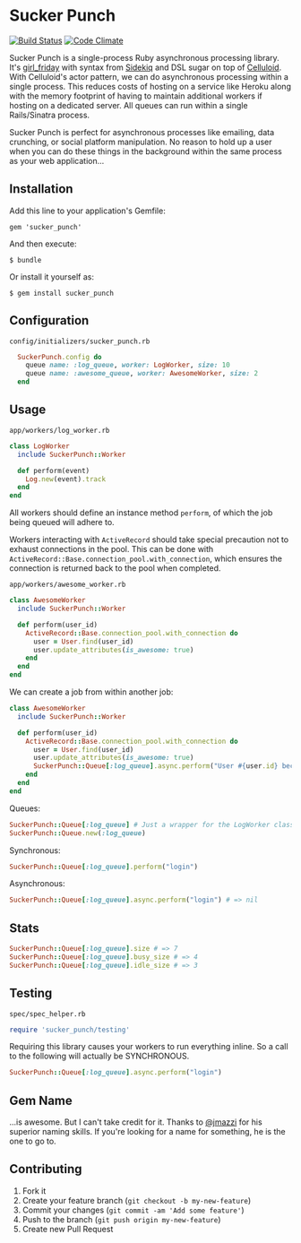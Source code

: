 # Sucker Punch

[![Build Status](https://travis-ci.org/brandonhilkert/sucker_punch.png?branch=master)](https://travis-ci.org/brandonhilkert/sucker_punch)
[![Code Climate](https://codeclimate.com/github/brandonhilkert/sucker_punch.png)](https://codeclimate.com/github/brandonhilkert/sucker_punch)

Sucker Punch is a single-process Ruby asynchronous processing library. It's [girl_friday](https://github.com/mperham/girl_friday) with syntax from [Sidekiq](https://github.com/mperham/sidekiq) and DSL sugar on top of [Celluloid](https://github.com/celluloid/celluloid/). With Celluloid's actor pattern, we can do asynchronous processing within a single process. This reduces costs of hosting on a service like Heroku along with the memory footprint of having to maintain additional workers if hosting on a dedicated server. All queues can run within a single Rails/Sinatra process.

Sucker Punch is perfect for asynchronous processes like emailing, data crunching, or social platform manipulation. No reason to hold up a user when you can do these things in the background within the same process as your web application...

## Installation

Add this line to your application's Gemfile:

    gem 'sucker_punch'

And then execute:

    $ bundle

Or install it yourself as:

    $ gem install sucker_punch

## Configuration

`config/initializers/sucker_punch.rb`

```Ruby
  SuckerPunch.config do
    queue name: :log_queue, worker: LogWorker, size: 10
    queue name: :awesome_queue, worker: AwesomeWorker, size: 2
  end
```

## Usage

`app/workers/log_worker.rb`

```Ruby
class LogWorker
  include SuckerPunch::Worker

  def perform(event)
    Log.new(event).track
  end
end
```

All workers should define an instance method `perform`, of which the job being queued will adhere to.

Workers interacting with `ActiveRecord` should take special precaution not to exhaust connections in the pool. This can be done with `ActiveRecord::Base.connection_pool.with_connection`, which ensures the connection is returned back to the pool when completed.

`app/workers/awesome_worker.rb`

```Ruby
class AwesomeWorker
  include SuckerPunch::Worker

  def perform(user_id)
    ActiveRecord::Base.connection_pool.with_connection do
      user = User.find(user_id)
      user.update_attributes(is_awesome: true)
    end
  end
end
```

We can create a job from within another job:

```Ruby
class AwesomeWorker
  include SuckerPunch::Worker

  def perform(user_id)
    ActiveRecord::Base.connection_pool.with_connection do
      user = User.find(user_id)
      user.update_attributes(is_awesome: true)
      SuckerPunch::Queue[:log_queue].async.perform("User #{user.id} became awesome!")
    end
  end
end
```

Queues:

```Ruby
SuckerPunch::Queue[:log_queue] # Just a wrapper for the LogWorker class
SuckerPunch::Queue.new(:log_queue)
```

Synchronous:

```Ruby
SuckerPunch::Queue[:log_queue].perform("login")
```

Asynchronous:

```Ruby
SuckerPunch::Queue[:log_queue].async.perform("login") # => nil
```

## Stats

```Ruby
SuckerPunch::Queue[:log_queue].size # => 7
SuckerPunch::Queue[:log_queue].busy_size # => 4
SuckerPunch::Queue[:log_queue].idle_size # => 3
```

## Testing

`spec/spec_helper.rb`
```Ruby
require 'sucker_punch/testing'
```

Requiring this library causes your workers to run everything inline. So a call to the following will actually be SYNCHRONOUS.

```Ruby
SuckerPunch::Queue[:log_queue].async.perform("login")
```

## Gem Name

...is awesome. But I can't take credit for it. Thanks to [@jmazzi](https://twitter.com/jmazzi) for his superior naming skills. If you're looking for a name for something, he is the one to go to.

## Contributing

1. Fork it
2. Create your feature branch (`git checkout -b my-new-feature`)
3. Commit your changes (`git commit -am 'Add some feature'`)
4. Push to the branch (`git push origin my-new-feature`)
5. Create new Pull Request

